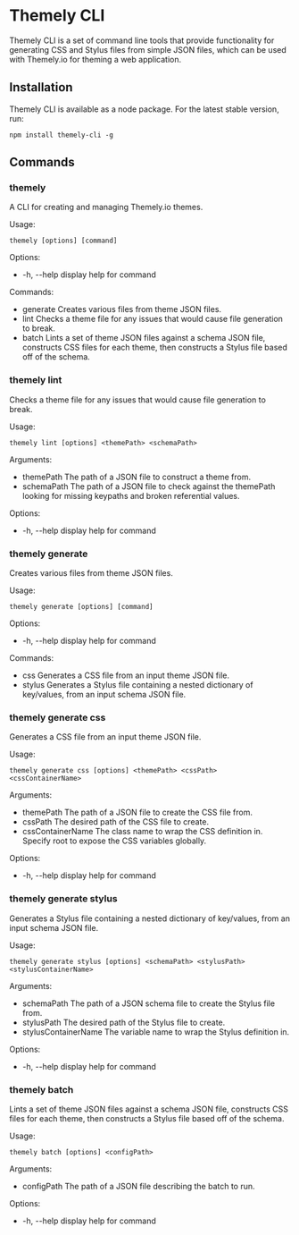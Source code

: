 # Themely CLI

Themely CLI is a set of command line tools that provide functionality for generating CSS and Stylus files from simple JSON files, which can be used with Themely.io for theming a web application.

## Installation

Themely CLI is available as a node package. For the latest stable version, run:

```
npm install themely-cli -g
```

## Commands

### themely
A CLI for creating and managing Themely.io themes.

Usage: 
```
themely [options] [command]
```

Options:
- -h, --help display help for command

Commands:
- generate Creates various files from theme JSON files.
- lint <themePath> <schemaPath>  Checks a theme file for any issues that would cause file generation to break.
- batch <configPath> Lints a set of theme JSON files against a schema JSON file, constructs CSS files for each theme, then constructs a Stylus file based off of the schema.

### themely lint
Checks a theme file for any issues that would cause file generation to break.

Usage: 
```
themely lint [options] <themePath> <schemaPath>
```

Arguments:
- themePath The path of a JSON file to construct a theme from.
- schemaPath  The path of a JSON file to check against the themePath looking for missing keypaths and broken referential values.

Options:
- -h, --help  display help for command

### themely generate
Creates various files from theme JSON files.

Usage: 
```
themely generate [options] [command]
```

Options:
- -h, --help  display help for command

Commands:
- css <themePath> <cssPath> <cssContainerName>  Generates a CSS file from an input theme JSON file.
- stylus <schemaPath> <stylusPath> <stylusContainerName>  Generates a Stylus file containing a nested dictionary of key/values, from an input schema JSON file.


### themely generate css
Generates a CSS file from an input theme JSON file.

Usage: 
 ```
 themely generate css [options] <themePath> <cssPath> <cssContainerName>
 ```

Arguments:
- themePath The path of a JSON file to create the CSS file from.
- cssPath The desired path of the CSS file to create.
- cssContainerName  The class name to wrap the CSS definition in. Specify root to expose the CSS variables globally.

Options:
- -h, --help  display help for command

### themely generate stylus
Generates a Stylus file containing a nested dictionary of key/values, from an input schema JSON file.

Usage: 
```
themely generate stylus [options] <schemaPath> <stylusPath> <stylusContainerName>
```

Arguments:
- schemaPath The path of a JSON schema file to create the Stylus file from.
- stylusPath The desired path of the Stylus file to create.
- stylusContainerName  The variable name to wrap the Stylus definition in.

Options:
- -h, --help display help for command

### themely batch
Lints a set of theme JSON files against a schema JSON file, constructs CSS files for each theme, then constructs a Stylus file based off of the schema.

Usage: 
```
themely batch [options] <configPath>
```

Arguments:
- configPath  The path of a JSON file describing the batch to run.

Options:
- -h, --help  display help for command
